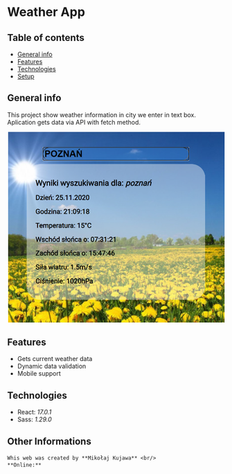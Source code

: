 # Weather App

## Table of contents
* [General info](#general-info)
* [Features](#features)
* [Technologies](#technologies)
* [Setup](#setup)

## General info
This project show weather information in city we enter in text box.
Aplication gets data via API with fetch method.

<p align="center"><img src="https://github.com/MikolajKujawa/App_Weather/blob/main/src/images/screen.PNG" alt="Weather_App-screen" width="500px"/></p>

## Features
* Gets current weather data
* Dynamic data validation
* Mobile support

## Technologies
* React: <i>17.0.1</i>
* Sass: <i>1.29.0</i>

## Other Informations
```
Whis web was created by **Mikołaj Kujawa** <br/>
**Online:** 
```